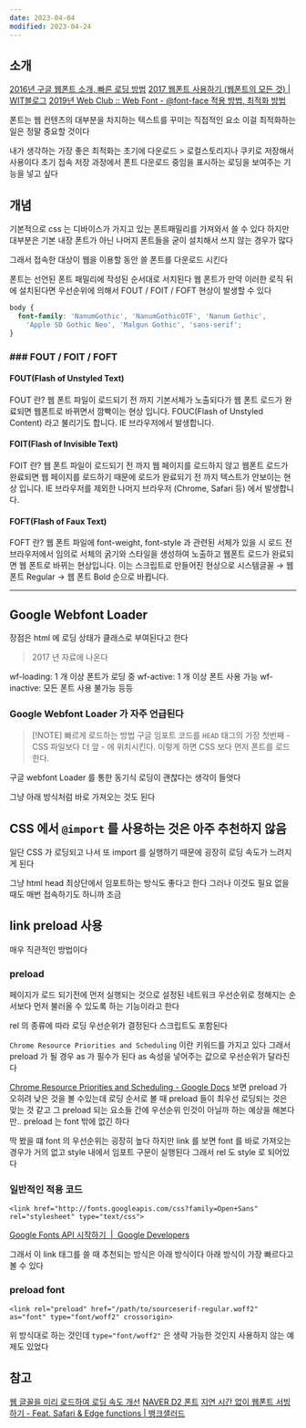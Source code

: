 ```yaml
---
date: 2023-04-04
modified: 2023-04-24
---
```


## 소개

[2016년 구글 웹폰트 소개, 빠른 로딩 방법](http://web-atelier.tistory.com/43)
[2017 웹폰트 사용하기 (웹폰트의 모든 것) | WIT블로그](https://wit.nts-corp.com/2017/02/13/4258)
[2019년 Web Club :: Web Font - @font-face 적용 방법, 최적화 방법](https://webclub.tistory.com/261)

폰트는 웹 컨텐츠의 대부분을 차지하는 텍스트를 꾸미는 직접적인 요소
이걸 최적화하는 일은 정말 중요할 것이다

내가 생각하는 가장 좋은 최적화는
초기에 다운로드 > 로컬스토리지나 쿠키로 저장해서 사용이다
초기 접속 저장 과정에서 폰트 다운로드 중임을 표시하는 로딩을 보여주는 기능을 넣고 싶다

## 개념

기본적으로 css 는 디바이스가 가지고 있는 폰트패밀리를 가져와서 쓸 수 있다
하지만 대부분은 기본 내장 폰트가 아닌 나머지 폰트들을 굳이 설치해서 쓰지 않는 경우가 많다

그래서 접속한 대상이 웹을 이용할 동안 쓸 폰트를 다운로드 시킨다

폰트는 선언된 폰트 패밀리에 작성된 순서대로 서치된다
웹 폰트가 만약 이러한 로직 뒤에 설치된다면 우선순위에 의해서 FOUT / FOIT / FOFT 현상이 발생할 수 있다

```css
body {
  font-family: 'NanumGothic', 'NanumGothicOTF', 'Nanum Gothic',
    'Apple SD Gothic Neo', 'Malgun Gothic', 'sans-serif';
}
```

### ### FOUT / FOIT / FOFT

#### FOUT(Flash of Unstyled Text)

FOUT 란? 웹 폰트 파일이 로드되기 전 까지 기본서체가 노출되다가 웹 폰트 로드가 완료되면 웹폰트로 바뀌면서 깜빡이는 현상 입니다. FOUC(Flash of Unstyled Content) 라고 불리기도 합니다. IE 브라우저에서 발생합니다.

#### FOIT(Flash of Invisible Text)

FOIT 란? 웹 폰트 파일이 로드되기 전 까지 웹 페이지를 로드하지 않고 웹폰트 로드가 완료되면 웹 페이지를 로드하기 때문에 로드가 완료되기 전 까지 텍스트가 안보이는 현상 입니다. IE 브라우저를 제외한 나머지 브라우저 (Chrome, Safari 등) 에서 발생합니다.

#### FOFT(Flash of Faux Text)

FOFT 란? 웹 폰트 파일에 font-weight, font-style 과 관련된 서체가 있을 시 로드 전 브라우저에서 임의로 서체의 굵기와 스타일을 생성하여 노출하고 웹폰트 로드가 완료되면 웹 폰트로 바뀌는 현상입니다. 이는 스크립트로 만들어진 현상으로 시스템글꼴 → 웹 폰트 Regular → 웹 폰트 Bold 순으로 바뀝니다.

---

## Google Webfont Loader

장점은 html 에 로딩 상태가 클래스로 부여된다고 한다

> 2017 년 자료에 나온다

wf-loading: 1 개 이상 폰트가 로딩 중
wf-active: 1 개 이상 폰트 사용 가능
wf-inactive: 모든 폰트 사용 불가능
등등

### Google Webfont Loader 가 자주 언급된다

> [!NOTE] 빠르게 로드하는 방법
> 구글 임포트 코드를 `HEAD` 태그의 가장 첫번째 - CSS 파일보다 더 앞 -
> 에 위치시킨다. 이렇게 하면 CSS 보다 먼저 폰트를 로드한다.

구글 webfont Loader 를 통한 동기식 로딩이 괜찮다는 생각이 들엇다

그냥 아래 방식처럼 바로 가져오는 것도 된다

## CSS 에서 `@import` 를 사용하는 것은 아주 추천하지 않음

일단 CSS 가 로딩되고 나서 또 import 를 실행하기 때문에 굉장히 로딩 속도가 느려지게 된다

그냥 html head 최상단에서 임포트하는 방식도 좋다고 한다
그러나 이것도 필요 없을때도 매번 접속하기도 하니까
조금

## link preload 사용

매우 직관적인 방법이다

### preload

페이지가 로드 되기전에 먼저 실행되는 것으로
설정된 네트워크 우선순위로 정해지는 순서보다 먼저 불러올 수 있도록 하는 기능이라고 한다

rel 의 종류에 따라 로딩 우선순위가 결정된다
스크립트도 포함된다

`Chrome Resource Priorities and Scheduling` 이란 키워드를 가지고 있다
그래서 preload 가 될 경우 as 가 필수가 된다
as 속성을 넣어주는 값으로 우선순위가 달라진다

[Chrome Resource Priorities and Scheduling - Google Docs](https://docs.google.com/document/d/1bCDuq9H1ih9iNjgzyAL0gpwNFiEP4TZS-YLRp_RuMlc/edit#heading=h.7ghit56c64ge)
보면 preload 가 오히려 낮은 것을 볼 수있는데
로딩 순서로 볼 때 preload 들이 최우선 로딩되는 것은 맞는 것 같고
그 preload 되는 요소들 간에 우선순위 인것이 아닐까 하는 예상을 해본다만.. preload 는 font 밖에 없긴 하다

딱 봤을 떄 font 의 우선순위는 굉장히 높다
하지만 link 를 보면 font 를 바로 가져오는 경우가 거의 없고 style 내에서 임포트 구문이 실행된다
그래서 rel 도 style 로 되어있다

### 일반적인 적용 코드

```
<link href="http://fonts.googleapis.com/css?family=Open+Sans" rel="stylesheet" type="text/css">
```

[Google Fonts API 시작하기  |  Google Developers](https://developers.google.com/fonts/docs/getting_started?hl=ko)

그래서 이 link 태그를 쓸 때 추천되는 방식은 아래 방식이다
아래 방식이 가장 빠르다고 볼 수 있다

### preload font

```
<link rel="preload" href="/path/to/sourceserif-regular.woff2" as="font" type="font/woff2" crossorigin>
```

위 방식대로 하는 것인데 `type="font/woff2"` 은 생략 가능한 것인지 사용하지 않는 예제도 있었다

## 참고

[웹 글꼴을 미리 로드하여 로딩 속도 개선](https://web.dev/codelab-preload-web-fonts/)
[NAVER D2 폰트](https://d2.naver.com/helloworld/4969726)
[지연 시간 없이 웹폰트 서빙하기 - Feat. Safari & Edge functions | 뱅크샐러드](https://blog.banksalad.com/tech/font-preload-on-safari/)
